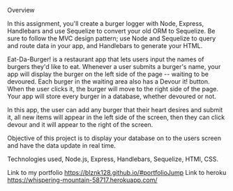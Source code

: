 Overview

In this assignment, you'll create a burger logger with  Node, Express, Handlebars and use Sequelize to convert your old ORM to Sequelize. Be sure to follow the MVC design pattern; use Node and Sequelize to query and route data in your app, and Handlebars to generate your HTML.

Eat-Da-Burger! is a restaurant app that lets users input the names of burgers they'd like to eat.
Whenever a user submits a burger's name, your app will display the burger on the left side of the page -- waiting to be devoured.
Each burger in the waiting area also has a Devour it! button. When the user clicks it, the burger will move to the right side of the page.
Your app will store every burger in a database, whether devoured or not.

In this app, the user can add any burger that their heart desires and submit it, all new items will appear in the left side of the screen, then they can click devour and it will appear to the right of the screen.

Objective of this project is to display your database on to the users screen and have the data update in real time.

Technologies used, Node.js, Express, Handlebars, Sequelize, HTMl, CSS.

Link to my portfolio https://blznk128.github.io/#portfolioJump
Link to heroku https://whispering-mountain-58717.herokuapp.com/
